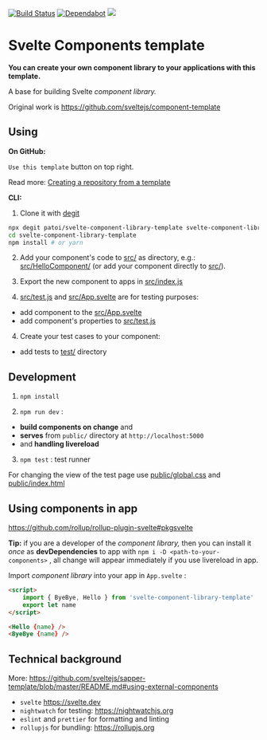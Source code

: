 [![Build Status](https://travis-ci.org/patoi/svelte-component-library-template.svg?branch=master)](https://travis-ci.org/patoi/svelte-component-library-template) [![Dependabot](https://badgen.net/badge/Dependabot/enabled/green?icon=dependabot)](https://dependabot.com/) ![](https://github.com/patoi/svelte-component-library-template/workflows/Auto%20merge%20Dependabot%20updates/badge.svg)

# Svelte Components template

**You can create your own component library to your applications with this template.**

A base for building Svelte _component library._

Original work is https://github.com/sveltejs/component-template

## Using

**On GitHub:**

`Use this template` button on top right.

Read more: [Creating a repository from a template](https://help.github.com/en/articles/creating-a-repository-from-a-template)

**CLI:**

1. Clone it with [degit](https://github.com/Rich-Harris/degit)

```bash
npx degit patoi/svelte-component-library-template svelte-component-library-template
cd svelte-component-library-template
npm install # or yarn
```

2. Add your component's code to [src/](./src/) as directory, e.g.: [src/HelloComponent/](./src/HelloComponent/) (or add your component directly to [src/](./src/)).

3. Export the new component to apps in [src/index.js](./src/index.js)

4. [src/test.js](./src/test.js) and [src/App.svelte](./src/App.svelte) are for testing purposes:

-   add component to the [src/App.svelte](./src/App.svelte)
-   add component's properties to [src/test.js](./src/test.js)

4. Create your test cases to your component:

-   add tests to [test/](./test/) directory

## Development

1. `npm install`

2. `npm run dev` :

-   **build components on change** and
-   **serves** from `public/` directory at `http://localhost:5000`
-   and **handling livereload**

3. `npm test` : test runner

For changing the view of the test page use [public/global.css](./public/global.css) and [public/index.html](./public/index.html)

## Using components in app

https://github.com/rollup/rollup-plugin-svelte#pkgsvelte

**Tip:** if you are a developer of the _component library,_ then you can install it _once_ as **devDependencies** to app with `npm i -D <path-to-your-components>` , all change will appear immediately if you use livereload in app.

Import _component library_ into your app in `App.svelte` :

```html
<script>
    import { ByeBye, Hello } from 'svelte-component-library-template'
    export let name
</script>

<Hello {name} />
<ByeBye {name} />
```

## Technical background

More: https://github.com/sveltejs/sapper-template/blob/master/README.md#using-external-components

-   `svelte` https://svelte.dev
-   `nightwatch` for testing: https://nightwatchjs.org
-   `eslint` and `prettier` for formatting and linting
-   `rollupjs` for bundling: https://rollupjs.org

